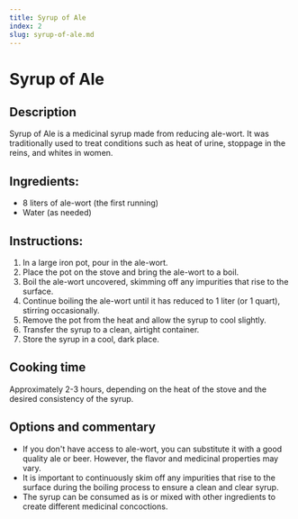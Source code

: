 ```yaml
---
title: Syrup of Ale
index: 2
slug: syrup-of-ale.md
---
```


# Syrup of Ale

## Description
Syrup of Ale is a medicinal syrup made from reducing ale-wort. It was traditionally used to treat conditions such as heat of urine, stoppage in the reins, and whites in women.

## Ingredients:
- 8 liters of ale-wort (the first running)
- Water (as needed)

## Instructions:
1. In a large iron pot, pour in the ale-wort.
2. Place the pot on the stove and bring the ale-wort to a boil.
3. Boil the ale-wort uncovered, skimming off any impurities that rise to the surface.
4. Continue boiling the ale-wort until it has reduced to 1 liter (or 1 quart), stirring occasionally.
5. Remove the pot from the heat and allow the syrup to cool slightly.
6. Transfer the syrup to a clean, airtight container.
7. Store the syrup in a cool, dark place.

## Cooking time
Approximately 2-3 hours, depending on the heat of the stove and the desired consistency of the syrup.

## Options and commentary
- If you don't have access to ale-wort, you can substitute it with a good quality ale or beer. However, the flavor and medicinal properties may vary.
- It is important to continuously skim off any impurities that rise to the surface during the boiling process to ensure a clean and clear syrup.
- The syrup can be consumed as is or mixed with other ingredients to create different medicinal concoctions.